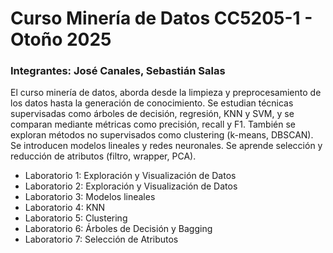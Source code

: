 # Curso Minería de Datos CC5205-1 - Otoño 2025

### Integrantes: **José Canales, Sebastián Salas**

El curso minería de datos, aborda desde la limpieza y preprocesamiento de los datos hasta la generación de conocimiento. Se estudian técnicas supervisadas como árboles de decisión, regresión, KNN y SVM, y se comparan mediante métricas como precisión, recall y F1. También se exploran métodos no supervisados como clustering (k-means, DBSCAN). Se introducen modelos lineales y redes neuronales. Se aprende selección y reducción de atributos (filtro, wrapper, PCA).


- Laboratorio 1: Exploración y Visualización de Datos
- Laboratorio 2: Exploración y Visualización de Datos
- Laboratorio 3: Modelos lineales
- Laboratorio 4: KNN
- Laboratorio 5: Clustering
- Laboratorio 6: Árboles de Decisión y Bagging
- Laboratorio 7: Selección de Atributos